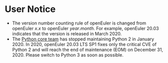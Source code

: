 # User Notice<a name="EN-US_TOPIC_0232332818"></a>

- The version number counting rule of openEuler is changed from openEuler  _x.x_  to openEuler  _year_._month_. For example, openEuler 20.03 indicates that the version is released in March 2020.
- The [Python core team](https://www.python.org/dev/peps/pep-0373/#update)  has stopped maintaining Python 2 in January 2020. In 2020, openEuler 20.03 LTS SP1 fixes only the critical CVE of Python 2 and will reach the end of maintenance \(EOM\) on December 31, 2020. Please switch to Python 3 as soon as possible.
